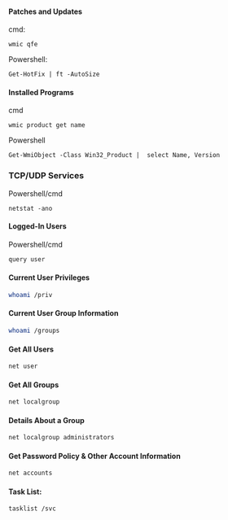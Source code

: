 #### Patches and Updates

cmd:

```cmd-session
wmic qfe
```

Powershell:

```powershell-session
Get-HotFix | ft -AutoSize
```
#### Installed Programs

cmd

```cmd-session
wmic product get name
```

Powershell

```powershell-session
Get-WmiObject -Class Win32_Product |  select Name, Version
```

### TCP/UDP Services

Powershell/cmd

```
netstat -ano
```
#### Logged-In Users

Powershell/cmd

```bash
query user
```
#### Current User Privileges

```bash
whoami /priv
```
#### Current User Group Information

```bash
whoami /groups
```
#### Get All Users
```bash
net user
```

#### Get All Groups

```bash
net localgroup
```

#### Details About a Group

```bash
net localgroup administrators
```

#### Get Password Policy & Other Account Information

```bash
net accounts
```

#### Task List:

```cmd-session
tasklist /svc
```


